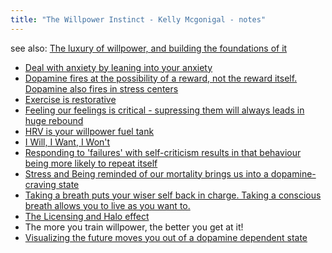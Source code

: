 ```yaml
---
title: "The Willpower Instinct - Kelly Mcgonigal - notes"
---
```



see also: [The luxury of willpower, and building the foundations of it](The%20luxury%20of%20willpower,%20and%20building%20the%20foundations%20of%20it.md)
- [Deal with anxiety by leaning into your anxiety](Deal%20with%20anxiety%20by%20leaning%20into%20your%20anxiety.md)
- [Dopamine fires at the possibility of a reward, not the reward itself. Dopamine also fires in stress centers](Dopamine%20fires%20at%20the%20possibility%20of%20a%20reward,%20not%20the%20reward%20itself.%20Dopamine%20also%20fires%20in%20stress%20centers.md)
- [Exercise is restorative](Exercise%20is%20restorative.md)
- [Feeling our feelings is critical - supressing them will always leads in huge rebound](Feeling%20our%20feelings%20is%20critical%20-%20supressing%20them%20will%20always%20leads%20in%20huge%20rebound.md)
- [HRV is your willpower fuel tank](HRV%20is%20your%20willpower%20fuel%20tank.md)
- [I Will, I Want, I Won't](I%20Will,%20I%20Want,%20I%20Won't.md)
- [Responding to 'failures' with self-criticism results in that behaviour being more likely to repeat itself](Responding%20to%20'failures'%20with%20self-criticism%20results%20in%20that%20behaviour%20being%20more%20likely%20to%20repeat%20itself.md)
- [Stress and Being reminded of our mortality brings us into a dopamine-craving state](Stress%20and%20Being%20reminded%20of%20our%20mortality%20brings%20us%20into%20a%20dopamine-craving%20state.md)
- [Taking a breath puts your wiser self back in charge. Taking a conscious breath allows you to live as you want to.](Taking%20a%20breath%20puts%20your%20wiser%20self%20back%20in%20charge.%20Taking%20a%20conscious%20breath%20allows%20you%20to%20live%20as%20you%20want%20to..md)
- [The Licensing and Halo effect](The%20Licensing%20and%20Halo%20effect.md)
- The more you train willpower, the better you get at it!
- [Visualizing the future moves you out of a dopamine dependent state](Visualizing%20the%20future%20moves%20you%20out%20of%20a%20dopamine%20dependent%20state.md)